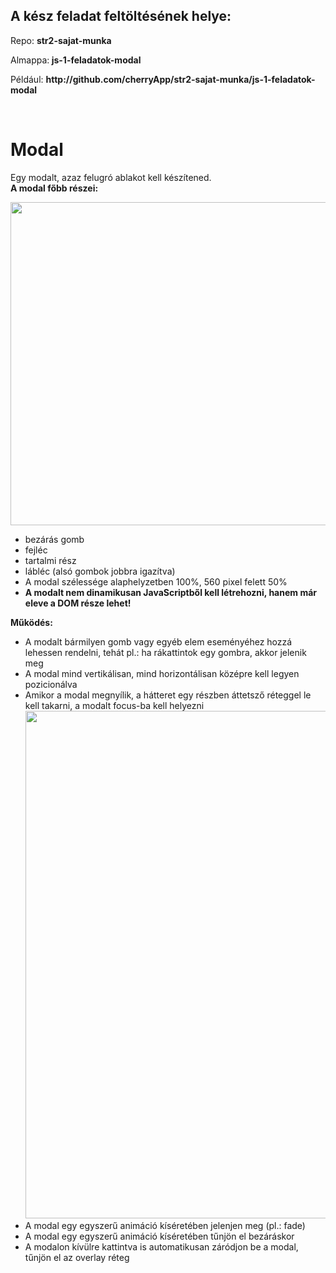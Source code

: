 <div class="fr-view">
<h2>A kész feladat feltöltésének helye:</h2>
<p>Repo: <strong>str2-sajat-munka</strong></p>
<p>Almappa:<strong>&nbsp;js-1-feladatok-modal</strong></p>
<p>Például: <strong>http://github</strong><strong>.com/cherryApp/</strong><strong>str2-sajat-munka/<strong>js-1-feladatok-modal</strong></strong></p>
<p><br></p>
<h1 id="modal">Modal</h1>
<p>Egy modalt, azaz felugró ablakot kell készítened.<br><strong>A modal főbb részei:&nbsp;</strong></p>
<p><img src="https://files.cdn.thinkific.com/file_uploads/219412/images/998/54f/93d/modal.jpg" style="width: 517px;" class="fr-fic fr-dib fr-fil fr-shadow" srcset="https://files.cdn.thinkific.com/file_uploads/219412/images/998/54f/93d/modal.jpg?width=1920 1x, https://files.cdn.thinkific.com/file_uploads/219412/images/998/54f/93d/modal.jpg?width=1920&amp;dpr=2 2x, https://files.cdn.thinkific.com/file_uploads/219412/images/998/54f/93d/modal.jpg?width=1920&amp;dpr=3 3x"></p>
<ul>
<li>bezárás gomb</li>
<li>fejléc</li>
<li>tartalmi rész</li>
<li>lábléc (alsó gombok jobbra igazítva)</li>
<li>A modal szélessége alaphelyzetben 100%, 560 pixel felett 50%</li>
<li><strong>A modalt nem dinamikusan JavaScriptből kell létrehozni, hanem már eleve a DOM része lehet!</strong></li>
</ul>
<p><strong>Működés:</strong></p>
<ul>
<li>A modalt bármilyen gomb vagy egyéb elem eseményéhez hozzá lehessen rendelni, tehát pl.: ha rákattintok egy gombra, akkor jelenik meg</li>
<li>A modal mind vertikálisan, mind horizontálisan középre kell legyen pozicionálva</li>
<li>Amikor a modal megnyílik, a hátteret egy részben áttetsző réteggel le kell takarni, a modalt focus-ba kell helyezni<img src="https://files.cdn.thinkific.com/file_uploads/219412/images/a0b/a49/b7f/modal-open.jpg" style="width: 812px;" class="fr-fic fr-dib fr-fil" srcset="https://files.cdn.thinkific.com/file_uploads/219412/images/a0b/a49/b7f/modal-open.jpg?width=1920 1x, https://files.cdn.thinkific.com/file_uploads/219412/images/a0b/a49/b7f/modal-open.jpg?width=1920&amp;dpr=2 2x, https://files.cdn.thinkific.com/file_uploads/219412/images/a0b/a49/b7f/modal-open.jpg?width=1920&amp;dpr=3 3x">
</li>
<li>A modal egy egyszerű animáció kíséretében jelenjen meg (pl.: fade)</li>
<li>A modal egy egyszerű animáció kíséretében tűnjön el bezáráskor</li>
<li>A modalon kívülre kattintva is automatikusan záródjon be a modal, tűnjön el az overlay réteg</li>
</ul>
</div>
